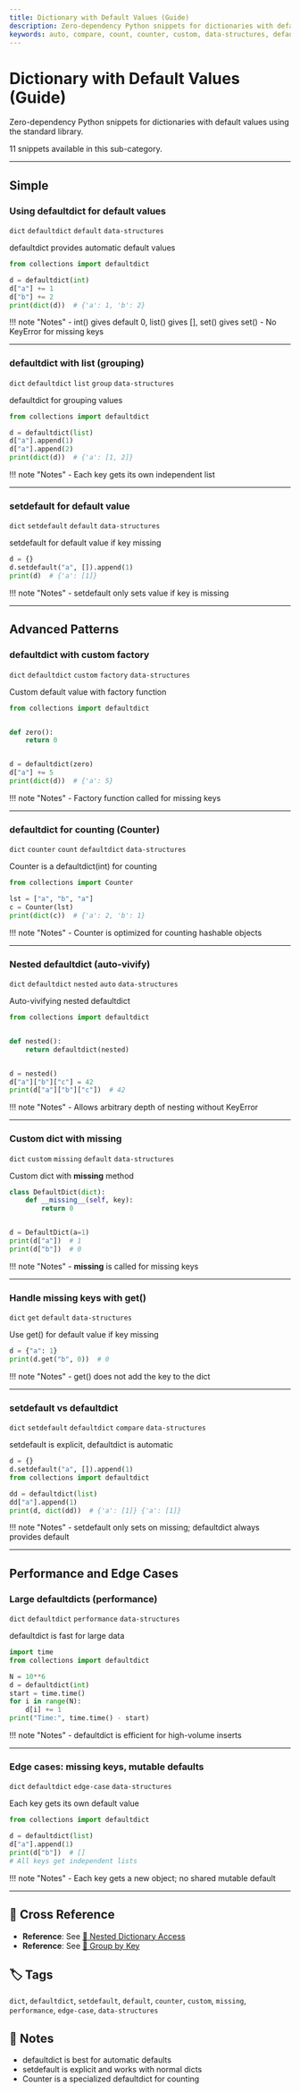 ```yaml
---
title: Dictionary with Default Values (Guide)
description: Zero-dependency Python snippets for dictionaries with default values using the standard library.
keywords: auto, compare, count, counter, custom, data-structures, default, defaultdict, dict, edge-case, factory, get, group, list, missing, nested, performance, setdefault
---
```


# Dictionary with Default Values (Guide)

Zero-dependency Python snippets for dictionaries with default values using the standard library.

11 snippets available in this sub-category.

---

## Simple

###  Using defaultdict for default values

`dict` `defaultdict` `default` `data-structures`

defaultdict provides automatic default values

```python
from collections import defaultdict

d = defaultdict(int)
d["a"] += 1
d["b"] += 2
print(dict(d))  # {'a': 1, 'b': 2}
```

!!! note "Notes"
    - int() gives default 0, list() gives [], set() gives set()
    - No KeyError for missing keys

<hr class="snippet-divider">

### defaultdict with list (grouping)

`dict` `defaultdict` `list` `group` `data-structures`

defaultdict for grouping values

```python
from collections import defaultdict

d = defaultdict(list)
d["a"].append(1)
d["a"].append(2)
print(dict(d))  # {'a': [1, 2]}
```

!!! note "Notes"
    - Each key gets its own independent list

<hr class="snippet-divider">

### setdefault for default value

`dict` `setdefault` `default` `data-structures`

setdefault for default value if key missing

```python
d = {}
d.setdefault("a", []).append(1)
print(d)  # {'a': [1]}
```

!!! note "Notes"
    - setdefault only sets value if key is missing

<hr class="snippet-divider">

## Advanced Patterns

###  defaultdict with custom factory

`dict` `defaultdict` `custom` `factory` `data-structures`

Custom default value with factory function

```python
from collections import defaultdict


def zero():
    return 0


d = defaultdict(zero)
d["a"] += 5
print(dict(d))  # {'a': 5}
```

!!! note "Notes"
    - Factory function called for missing keys

<hr class="snippet-divider">

### defaultdict for counting (Counter)

`dict` `counter` `count` `defaultdict` `data-structures`

Counter is a defaultdict(int) for counting

```python
from collections import Counter

lst = ["a", "b", "a"]
c = Counter(lst)
print(dict(c))  # {'a': 2, 'b': 1}
```

!!! note "Notes"
    - Counter is optimized for counting hashable objects

<hr class="snippet-divider">

### Nested defaultdict (auto-vivify)

`dict` `defaultdict` `nested` `auto` `data-structures`

Auto-vivifying nested defaultdict

```python
from collections import defaultdict


def nested():
    return defaultdict(nested)


d = nested()
d["a"]["b"]["c"] = 42
print(d["a"]["b"]["c"])  # 42
```

!!! note "Notes"
    - Allows arbitrary depth of nesting without KeyError

<hr class="snippet-divider">

### Custom dict with __missing__

`dict` `custom` `missing` `default` `data-structures`

Custom dict with __missing__ method

```python
class DefaultDict(dict):
    def __missing__(self, key):
        return 0


d = DefaultDict(a=1)
print(d["a"])  # 1
print(d["b"])  # 0
```

!!! note "Notes"
    - __missing__ is called for missing keys

<hr class="snippet-divider">

### Handle missing keys with get()

`dict` `get` `default` `data-structures`

Use get() for default value if key missing

```python
d = {"a": 1}
print(d.get("b", 0))  # 0
```

!!! note "Notes"
    - get() does not add the key to the dict

<hr class="snippet-divider">

### setdefault vs defaultdict

`dict` `setdefault` `defaultdict` `compare` `data-structures`

setdefault is explicit, defaultdict is automatic

```python
d = {}
d.setdefault("a", []).append(1)
from collections import defaultdict

dd = defaultdict(list)
dd["a"].append(1)
print(d, dict(dd))  # {'a': [1]} {'a': [1]}
```

!!! note "Notes"
    - setdefault only sets on missing; defaultdict always provides default

<hr class="snippet-divider">

## Performance and Edge Cases

###  Large defaultdicts (performance)

`dict` `defaultdict` `performance` `data-structures`

defaultdict is fast for large data

```python
import time
from collections import defaultdict

N = 10**6
d = defaultdict(int)
start = time.time()
for i in range(N):
    d[i] += 1
print("Time:", time.time() - start)
```

!!! note "Notes"
    - defaultdict is efficient for high-volume inserts

<hr class="snippet-divider">

### Edge cases: missing keys, mutable defaults

`dict` `defaultdict` `edge-case` `data-structures`

Each key gets its own default value

```python
from collections import defaultdict

d = defaultdict(list)
d["a"].append(1)
print(d["b"])  # []
# All keys get independent lists
```

!!! note "Notes"
    - Each key gets a new object; no shared mutable default

<hr class="snippet-divider">

## 🔗 Cross Reference

- **Reference**: See [📂 Nested Dictionary Access](nested_dict_access.md)
- **Reference**: See [📂 Group by Key](group_by_key.md)

## 🏷️ Tags

`dict`, `defaultdict`, `setdefault`, `default`, `counter`, `custom`, `missing`, `performance`, `edge-case`, `data-structures`

## 📝 Notes
- defaultdict is best for automatic defaults
- setdefault is explicit and works with normal dicts
- Counter is a specialized defaultdict for counting
